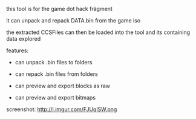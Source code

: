 ﻿this tool is for the game dot hack frägment

it can unpack and repack DATA.bin from the game iso

the extracted CCSFiles can then be loaded into the tool and its containing data explored


features:

- can unpack .bin files to folders

- can repack .bin files from folders

- can preview and export blocks as raw

- can preview and export bitmaps


screenshot: http://i.imgur.com/FJUqlSW.png